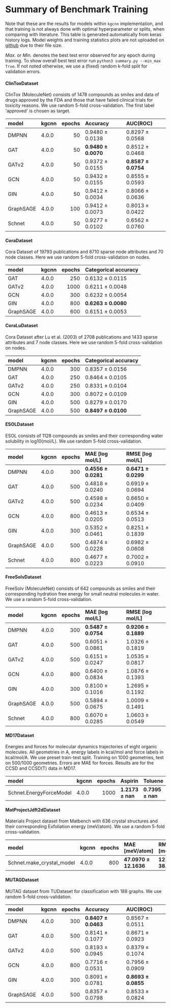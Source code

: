 # Summary of Benchmark Training

Note that these are the results for models within `kgcnn` implementation, and that training is not always done with optimal hyperparameter or splits, when comparing with literature.
This table is generated automatically from keras history logs.
Model weights and training statistics plots are not uploaded on 
[github](https://github.com/aimat-lab/gcnn_keras/tree/master/training/results) 
due to their file size.

*Max.* or *Min.* denotes the best test error observed for any epoch during training.
To show overall best test error run ``python3 summary.py --min_max True``.
If not noted otherwise, we use a (fixed) random k-fold split for validation errors.

#### ClinToxDataset

ClinTox (MoleculeNet) consists of 1478 compounds as smiles and data of drugs approved by the FDA and those that have failed clinical trials for toxicity reasons. We use random 5-fold cross-validation. The first label 'approved' is chosen as target.

| model     | kgcnn   |   epochs | Accuracy               | AUC(ROC)               |
|:----------|:--------|---------:|:-----------------------|:-----------------------|
| DMPNN     | 4.0.0   |       50 | 0.9480 &pm; 0.0138     | 0.8297 &pm; 0.0568     |
| GAT       | 4.0.0   |       50 | **0.9480 &pm; 0.0070** | 0.8512 &pm; 0.0468     |
| GATv2     | 4.0.0   |       50 | 0.9372 &pm; 0.0155     | **0.8587 &pm; 0.0754** |
| GCN       | 4.0.0   |       50 | 0.9432 &pm; 0.0155     | 0.8555 &pm; 0.0593     |
| GIN       | 4.0.0   |       50 | 0.9412 &pm; 0.0034     | 0.8066 &pm; 0.0636     |
| GraphSAGE | 4.0.0   |      100 | 0.9412 &pm; 0.0073     | 0.8013 &pm; 0.0422     |
| Schnet    | 4.0.0   |       50 | 0.9277 &pm; 0.0102     | 0.6562 &pm; 0.0760     |

#### CoraDataset

Cora Dataset of 19793 publications and 8710 sparse node attributes and 70 node classes. Here we use random 5-fold cross-validation on nodes. 

| model     | kgcnn   |   epochs | Categorical accuracy   |
|:----------|:--------|---------:|:-----------------------|
| GAT       | 4.0.0   |      250 | 0.6132 &pm; 0.0115     |
| GATv2     | 4.0.0   |     1000 | 0.6211 &pm; 0.0048     |
| GCN       | 4.0.0   |      300 | 0.6232 &pm; 0.0054     |
| GIN       | 4.0.0   |      800 | **0.6263 &pm; 0.0080** |
| GraphSAGE | 4.0.0   |      600 | 0.6151 &pm; 0.0053     |

#### CoraLuDataset

Cora Dataset after Lu et al. (2003) of 2708 publications and 1433 sparse attributes and 7 node classes. Here we use random 5-fold cross-validation on nodes. 

| model     | kgcnn   |   epochs | Categorical accuracy   |
|:----------|:--------|---------:|:-----------------------|
| DMPNN     | 4.0.0   |      300 | 0.8357 &pm; 0.0156     |
| GAT       | 4.0.0   |      250 | 0.8464 &pm; 0.0105     |
| GATv2     | 4.0.0   |      250 | 0.8331 &pm; 0.0104     |
| GCN       | 4.0.0   |      300 | 0.8072 &pm; 0.0109     |
| GIN       | 4.0.0   |      500 | 0.8279 &pm; 0.0170     |
| GraphSAGE | 4.0.0   |      500 | **0.8497 &pm; 0.0100** |

#### ESOLDataset

ESOL consists of 1128 compounds as smiles and their corresponding water solubility in log10(mol/L). We use random 5-fold cross-validation. 

| model     | kgcnn   |   epochs | MAE [log mol/L]        | RMSE [log mol/L]       |
|:----------|:--------|---------:|:-----------------------|:-----------------------|
| DMPNN     | 4.0.0   |      300 | **0.4556 &pm; 0.0281** | **0.6471 &pm; 0.0299** |
| GAT       | 4.0.0   |      500 | 0.4818 &pm; 0.0240     | 0.6919 &pm; 0.0694     |
| GATv2     | 4.0.0   |      500 | 0.4598 &pm; 0.0234     | 0.6650 &pm; 0.0409     |
| GCN       | 4.0.0   |      800 | 0.4613 &pm; 0.0205     | 0.6534 &pm; 0.0513     |
| GIN       | 4.0.0   |      300 | 0.5352 &pm; 0.0461     | 0.8251 &pm; 0.1839     |
| GraphSAGE | 4.0.0   |      500 | 0.4874 &pm; 0.0228     | 0.6982 &pm; 0.0608     |
| Schnet    | 4.0.0   |      800 | 0.4677 &pm; 0.0223     | 0.7002 &pm; 0.0910     |

#### FreeSolvDataset

FreeSolv (MoleculeNet) consists of 642 compounds as smiles and their corresponding hydration free energy for small neutral molecules in water. We use a random 5-fold cross-validation. 

| model     | kgcnn   |   epochs | MAE [log mol/L]        | RMSE [log mol/L]       |
|:----------|:--------|---------:|:-----------------------|:-----------------------|
| DMPNN     | 4.0.0   |      300 | **0.5487 &pm; 0.0754** | **0.9206 &pm; 0.1889** |
| GAT       | 4.0.0   |      500 | 0.6051 &pm; 0.0861     | 1.0326 &pm; 0.1819     |
| GATv2     | 4.0.0   |      500 | 0.6151 &pm; 0.0247     | 1.0535 &pm; 0.0817     |
| GCN       | 4.0.0   |      800 | 0.6400 &pm; 0.0834     | 1.0876 &pm; 0.1393     |
| GIN       | 4.0.0   |      300 | 0.8100 &pm; 0.1016     | 1.2695 &pm; 0.1192     |
| GraphSAGE | 4.0.0   |      500 | 0.5894 &pm; 0.0675     | 1.0009 &pm; 0.1491     |
| Schnet    | 4.0.0   |      800 | 0.6070 &pm; 0.0285     | 1.0603 &pm; 0.0549     |

#### MD17Dataset

Energies and forces for molecular dynamics trajectories of eight organic molecules. All geometries in A, energy labels in kcal/mol and force labels in kcal/mol/A. We use preset train-test split. Training on 1000 geometries, test on 500/1000 geometries. Errors are MAE for forces. Results are for the CCSD and CCSD(T) data in MD17. 

| model                   | kgcnn   |   epochs | Aspirin             | Toluene             | Malonaldehyde       | Benzene             | Ethanol             |
|:------------------------|:--------|---------:|:--------------------|:--------------------|:--------------------|:--------------------|:--------------------|
| Schnet.EnergyForceModel | 4.0.0   |     1000 | **1.2173 &pm; nan** | **0.7395 &pm; nan** | **0.8444 &pm; nan** | **0.3353 &pm; nan** | **0.4832 &pm; nan** |

#### MatProjectJdft2dDataset

Materials Project dataset from Matbench with 636 crystal structures and their corresponding Exfoliation energy (meV/atom). We use a random 5-fold cross-validation. 

| model                     | kgcnn   |   epochs | MAE [meV/atom]           | RMSE [meV/atom]           |
|:--------------------------|:--------|---------:|:-------------------------|:--------------------------|
| Schnet.make_crystal_model | 4.0.0   |      800 | **47.0970 &pm; 12.1636** | **121.0402 &pm; 38.7995** |

#### MUTAGDataset

MUTAG dataset from TUDataset for classification with 188 graphs. We use random 5-fold cross-validation. 

| model     | kgcnn   |   epochs | Accuracy               | AUC(ROC)               |
|:----------|:--------|---------:|:-----------------------|:-----------------------|
| DMPNN     | 4.0.0   |      300 | **0.8407 &pm; 0.0463** | 0.8567 &pm; 0.0511     |
| GAT       | 4.0.0   |      500 | 0.8141 &pm; 0.1077     | 0.8671 &pm; 0.0923     |
| GATv2     | 4.0.0   |      500 | 0.8193 &pm; 0.0945     | 0.8379 &pm; 0.1074     |
| GCN       | 4.0.0   |      800 | 0.7716 &pm; 0.0531     | 0.7956 &pm; 0.0909     |
| GIN       | 4.0.0   |      300 | 0.8091 &pm; 0.0781     | **0.8693 &pm; 0.0855** |
| GraphSAGE | 4.0.0   |      500 | 0.8357 &pm; 0.0798     | 0.8533 &pm; 0.0824     |

